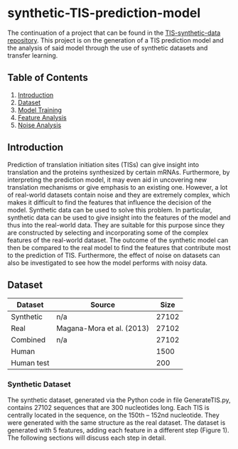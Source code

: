 # synthetic-TIS-prediction-model
The continuation of a project that can be found in the [TIS-synthetic-data repository](https://github.com/YunseolPark/BAthesis-TIS-prediction-using-synthetic-data).
This project is on the generation of a TIS prediction model and the analysis of said model through the use of synthetic datasets and transfer learning.

## Table of Contents
1. [Introduction](#introduction)
2. [Dataset](#dataset)
3. [Model Training](#model-training)
4. [Feature Analysis](#feature-analysis)
5. [Noise Analysis](#noise-analysis)

## Introduction

Prediction of translation initiation sites (TISs) can give insight into translation and the proteins synthesized by certain mRNAs. Furthermore, by interpreting the prediction model, it may even aid in uncovering new translation mechanisms or give emphasis to an existing one.
However, a lot of real-world datasets contain noise and they are extremely complex, which makes it difficult to find the features that influence the decision of the model.
Synthetic data can be used to solve this problem. In particular, synthetic data can be used to give insight into the features of the model and thus into the real-world data. They are suitable for this purpose since they are constructed by selecting and incorporating some of the complex features of the real-world dataset. The outcome of the synthetic model can then be compared to the real model to find the features that contribute most to the prediction of TIS. Furthermore, the effect of noise on datasets can also be investigated to see how the model performs with noisy data.

## Dataset

| Dataset | Source | Size |
| --- | --- | --- |
| Synthetic | n/a | 27102 |
| Real | Magana-Mora et al. (2013) | 27102 |
| Combined | n/a | 27102 |
| Human |  | 1500 |
| Human test |  | 200 |

### Synthetic Dataset
The synthetic dataset, generated via the Python code in file GenerateTIS.py, contains 27102 sequences that are 300 nucleotides long. Each TIS is centrally located in the sequence, on the 150th – 152nd nucleotide. They were generated with the same structure as the real dataset. The dataset is generated with 5 features, adding each feature in a different step (Figure 1). The following sections will discuss each step in detail.
